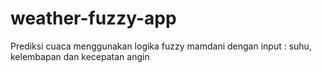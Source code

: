 # weather-fuzzy-app
Prediksi cuaca menggunakan logika fuzzy mamdani dengan input : suhu, kelembapan dan kecepatan angin
